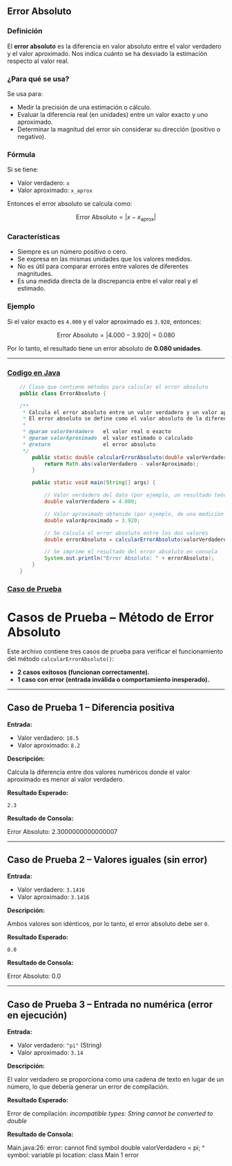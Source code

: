 ## Error Absoluto

### Definición
El **error absoluto** es la diferencia en valor absoluto entre el valor verdadero y el valor aproximado. Nos indica cuánto se ha desviado la estimación respecto al valor real.

### ¿Para qué se usa?
Se usa para:
- Medir la precisión de una estimación o cálculo.
- Evaluar la diferencia real (en unidades) entre un valor exacto y uno aproximado.
- Determinar la magnitud del error sin considerar su dirección (positivo o negativo).

### Fórmula

Si se tiene:
- Valor verdadero: `x`
- Valor aproximado: `x_aprox`

Entonces el error absoluto se calcula como:

$$
\text{Error Absoluto} = \left| x - x_{\text{aprox}} \right|
$$

### Características
- Siempre es un número positivo o cero.
- Se expresa en las mismas unidades que los valores medidos.
- No es útil para comparar errores entre valores de diferentes magnitudes.
- Es una medida directa de la discrepancia entre el valor real y el estimado.

### Ejemplo

Si el valor exacto es `4.000` y el valor aproximado es `3.920`, entonces:

$$
\text{Error Absoluto} = \left| 4.000 - 3.920 \right| = 0.080
$$

Por lo tanto, el resultado tiene un error absoluto de **0.080 unidades**.

---

### [Codigo en Java](ErrorAbsoluto.java)

```java
    // Clase que contiene métodos para calcular el error absoluto
    public class ErrorAbsoluto {

    /**
     * Calcula el error absoluto entre un valor verdadero y un valor aproximado.
     * El error absoluto se define como el valor absoluto de la diferencia entre ambos valores.
     *
     * @param valorVerdadero   el valor real o exacto
     * @param valorAproximado  el valor estimado o calculado
     * @return                 el error absoluto
     */
        public static double calcularErrorAbsoluto(double valorVerdadero, double valorAproximado) {
            return Math.abs(valorVerdadero - valorAproximado);
        }

        public static void main(String[] args) {

            // Valor verdadero del dato (por ejemplo, un resultado teórico)
            double valorVerdadero = 4.000;

            // Valor aproximado obtenido (por ejemplo, de una medición o cálculo)
            double valorAproximado = 3.920;

            // Se calcula el error absoluto entre los dos valores
            double errorAbsoluto = calcularErrorAbsoluto(valorVerdadero, valorAproximado);

            // Se imprime el resultado del error absoluto en consola
            System.out.println("Error Absoluto: " + errorAbsoluto);
        }
    }
```

### [Caso de Prueba](Casos_de_Prueba) 

# Casos de Prueba – Método de Error Absoluto

Este archivo contiene tres casos de prueba para verificar el funcionamiento del método `calcularErrorAbsoluto()`:

- **2 casos exitosos (funcionan correctamente).**
- **1 caso con error (entrada inválida o comportamiento inesperado).**

---

## Caso de Prueba 1 – Diferencia positiva

**Entrada:**

- Valor verdadero: `10.5`
- Valor aproximado: `8.2`

**Descripción:**

Calcula la diferencia entre dos valores numéricos donde el valor aproximado es menor al valor verdadero.

**Resultado Esperado:**

`2.3`

**Resultado de Consola:**

Error Absoluto: 2.3000000000000007

---

## Caso de Prueba 2 – Valores iguales (sin error)

**Entrada:**

- Valor verdadero: `3.1416`
- Valor aproximado: `3.1416`

**Descripción:**

Ambos valores son idénticos, por lo tanto, el error absoluto debe ser `0`.

**Resultado Esperado:**

`0.0`

**Resultado de Consola:**

Error Absoluto: 0.0

---

## Caso de Prueba 3 – Entrada no numérica (error en ejecución)

**Entrada:**

- Valor verdadero: `"pi"` (String)
- Valor aproximado: `3.14`

**Descripción:**

El valor verdadero se proporciona como una cadena de texto en lugar de un número, lo que debería generar un error de compilación.

**Resultado Esperado:**

Error de compilación: *incompatible types: String cannot be converted to double*

**Resultado de Consola:**

Main.java:26: error: cannot find symbol
        double valorVerdadero = pi;
                                ^
  symbol:   variable pi
  location: class Main
1 error